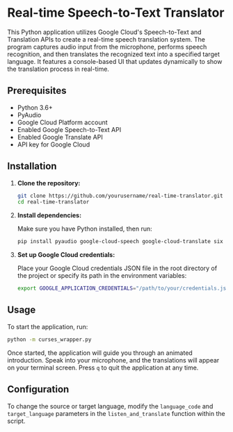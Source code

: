 # Real-time Speech-to-Text Translator

This Python application utilizes Google Cloud's Speech-to-Text and Translation APIs to create a real-time speech translation system. The program captures audio input from the microphone, performs speech recognition, and then translates the recognized text into a specified target language. It features a console-based UI that updates dynamically to show the translation process in real-time.

## Prerequisites

- Python 3.6+
- PyAudio
- Google Cloud Platform account
- Enabled Google Speech-to-Text API
- Enabled Google Translate API
- API key for Google Cloud

## Installation

1. **Clone the repository:**

   ```bash
   git clone https://github.com/yourusername/real-time-translator.git
   cd real-time-translator
   ```

2. **Install dependencies:**

   Make sure you have Python installed, then run:

   ```bash
   pip install pyaudio google-cloud-speech google-cloud-translate six
   ```

3. **Set up Google Cloud credentials:**

   Place your Google Cloud credentials JSON file in the root directory of the project or specify its path in the environment variables:

   ```bash
   export GOOGLE_APPLICATION_CREDENTIALS="/path/to/your/credentials.json"
   ```

## Usage

To start the application, run:

```bash
python -m curses_wrapper.py
```

Once started, the application will guide you through an animated introduction. Speak into your microphone, and the translations will appear on your terminal screen. Press `q` to quit the application at any time.

## Configuration

To change the source or target language, modify the `language_code` and `target_language` parameters in the `listen_and_translate` function within the script.


